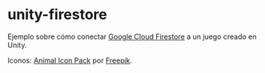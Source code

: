# unity-firestore

Ejemplo sobre cómo conectar [Google Cloud Firestore](https://firebase.google.com/docs/firestore?hl=es-419) a un juego creado en Unity.

Iconos: [Animal Icon Pack](https://www.flaticon.com/packs/animals-3) por [Freepik](https://www.flaticon.com/authors/freepik).
